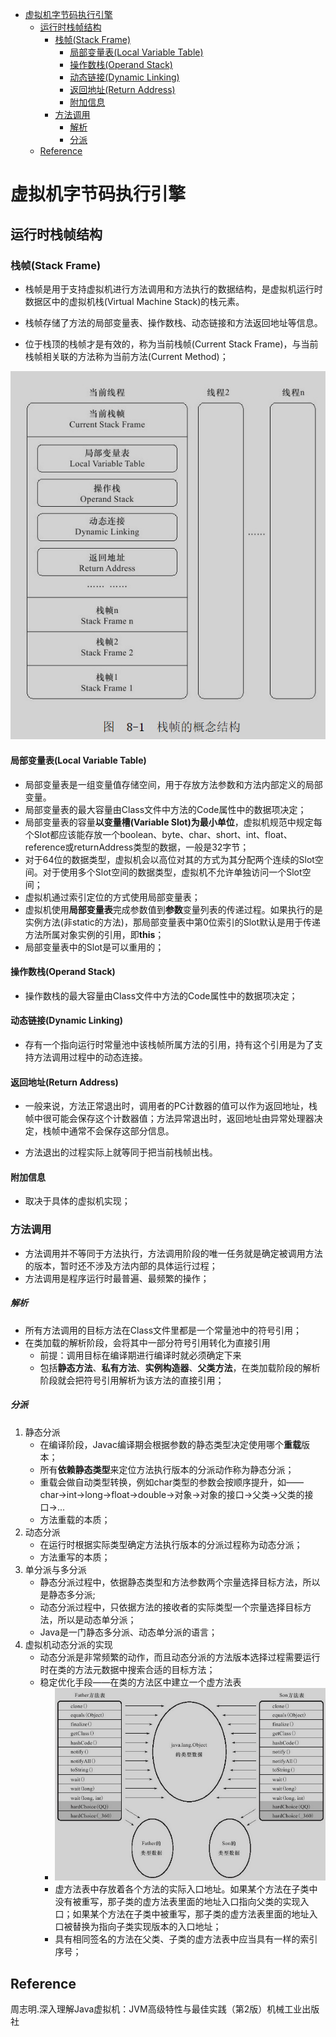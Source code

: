 <!-- TOC -->

- [虚拟机字节码执行引擎](#虚拟机字节码执行引擎)
  - [运行时栈帧结构](#运行时栈帧结构)
    - [栈帧(Stack Frame)](#栈帧stack-frame)
      - [局部变量表(Local Variable Table)](#局部变量表local-variable-table)
      - [操作数栈(Operand Stack)](#操作数栈operand-stack)
      - [动态链接(Dynamic Linking)](#动态链接dynamic-linking)
      - [返回地址(Return Address)](#返回地址return-address)
      - [附加信息](#附加信息)
    - [方法调用](#方法调用)
        - [解析](#解析)
        - [分派](#分派)
  - [Reference](#reference)

<!-- /TOC -->
# 虚拟机字节码执行引擎

## 运行时栈帧结构

### 栈帧(Stack Frame)

- 栈帧是用于支持虚拟机进行方法调用和方法执行的数据结构，是虚拟机运行时数据区中的虚拟机栈(Virtual Machine Stack)的栈元素。

- 栈帧存储了方法的局部变量表、操作数栈、动态链接和方法返回地址等信息。

- 位于栈顶的栈帧才是有效的，称为当前栈帧(Current Stack Frame)，与当前栈帧相关联的方法称为当前方法(Current Method)；

![image-20200523165445992](%E8%99%9A%E6%8B%9F%E6%9C%BA%E5%AD%97%E8%8A%82%E7%A0%81%E6%89%A7%E8%A1%8C%E5%BC%95%E6%93%8E.assets/image-20200523165445992.png)

#### 局部变量表(Local Variable Table)

- 局部变量表是一组变量值存储空间，用于存放方法参数和方法内部定义的局部变量。
- 局部变量表的最大容量由Class文件中方法的Code属性中的数据项决定；
- 局部变量表的容量**以变量槽(Variable Slot)为最小单位**，虚拟机规范中规定每个Slot都应该能存放一个boolean、byte、char、short、int、float、reference或returnAddress类型的数据，一般是32字节；
- 对于64位的数据类型，虚拟机会以高位对其的方式为其分配两个连续的Slot空间。对于使用多个Slot空间的数据类型，虚拟机不允许单独访问一个Slot空间；
- 虚拟机通过索引定位的方式使用局部变量表；
- 虚拟机使用**局部变量表**完成参数值到**参数**变量列表的传递过程。如果执行的是实例方法(非static的方法)，那局部变量表中第0位索引的Slot默认是用于传递方法所属对象实例的引用，即**this**；
-  局部变量表中的Slot是可以重用的；

#### 操作数栈(Operand Stack)

- 操作数栈的最大容量由Class文件中方法的Code属性中的数据项决定；

#### 动态链接(Dynamic Linking)

- 存有一个指向运行时常量池中该栈帧所属方法的引用，持有这个引用是为了支持方法调用过程中的动态连接。

#### 返回地址(Return Address)

- 一般来说，方法正常退出时，调用者的PC计数器的值可以作为返回地址，栈帧中很可能会保存这个计数器值；方法异常退出时，返回地址由异常处理器决定，栈帧中通常不会保存这部分信息。

- 方法退出的过程实际上就等同于把当前栈帧出栈。

#### 附加信息

- 取决于具体的虚拟机实现；

### 方法调用

- 方法调用并不等同于方法执行，方法调用阶段的唯一任务就是确定被调用方法的版本，暂时还不涉及方法内部的具体运行过程；
- 方法调用是程序运行时最普遍、最频繁的操作；

##### 解析

- 所有方法调用的目标方法在Class文件里都是一个常量池中的符号引用；
- 在类加载的解析阶段，会将其中一部分符号引用转化为直接引用
  - 前提：调用目标在编译期进行编译时就必须确定下来
  - 包括**静态方法**、**私有方法**、**实例构造器**、**父类方法**，在类加载阶段的解析阶段就会把符号引用解析为该方法的直接引用；

##### 分派

1. 静态分派
   - 在编译阶段，Javac编译期会根据参数的静态类型决定使用哪个**重载**版本；
   - 所有**依赖静态类型**来定位方法执行版本的分派动作称为静态分派；
   - 重载会做自动类型转换，例如char类型的参数会按顺序提升，如——char->int->long->float->double->对象->对象的接口->父类->父类的接口->...
   - 方法重载的本质；
2. 动态分派
   - 在运行时根据实际类型确定方法执行版本的分派过程称为动态分派；
   - 方法重写的本质；
3. 单分派与多分派
   - 静态分派过程中，依据静态类型和方法参数两个宗量选择目标方法，所以是静态多分派;
   - 动态分派过程中，只依据方法的接收者的实际类型一个宗量选择目标方法，所以是动态单分派；
   - Java是一门静态多分派、动态单分派的语言；
4. 虚拟机动态分派的实现
   - 动态分派是非常频繁的动作，而且动态分派的方法版本选择过程需要运行时在类的方法元数据中搜索合适的目标方法；
   - 稳定优化手段——在类的方法区中建立一个虚方法表
     - ![image-20200604104629836](%E8%99%9A%E6%8B%9F%E6%9C%BA%E5%AD%97%E8%8A%82%E7%A0%81%E6%89%A7%E8%A1%8C%E5%BC%95%E6%93%8E.assets/image-20200604104629836.png)
     - 虚方法表中存放着各个方法的实际入口地址。如果某个方法在子类中没有被重写，那子类的虚方法表里面的地址入口指向父类的实现入口；如果某个方法在子类中被重写，那子类的虚方法表里面的地址入口被替换为指向子类实现版本的入口地址；
     - 具有相同签名的方法在父类、子类的虚方法表中应当具有一样的索引序号；




## Reference

周志明.深入理解Java虚拟机：JVM高级特性与最佳实践（第2版）机械工业出版社


